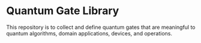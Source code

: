 # Quantum Gate Library
This repository is to collect and define quantum gates that are meaningful to quantum algorithms, domain applications, devices, and operations.
